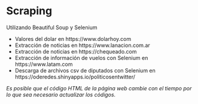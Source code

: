 # Scraping
Utilizando Beautiful Soup y Selenium

<ul>
  <li>Valores del dolar en https://www.dolarhoy.com</li>
  <li>Extracción de noticias en https://www.lanacion.com.ar</li>
  <li>Extracción de noticias en https://chequeado.com</li>
  <li>Extracción de información de vuelos con Selenium en https://www.latam.com</li>
  <li>Descarga de archivos csv de diputados con Selenium en https://oderedes.shinyapps.io/politicosentwitter/</li>
  
</ul>

*Es posible que el código HTML de la página web cambie con el tiempo por lo que sea necesario actualizar los códigos.*
